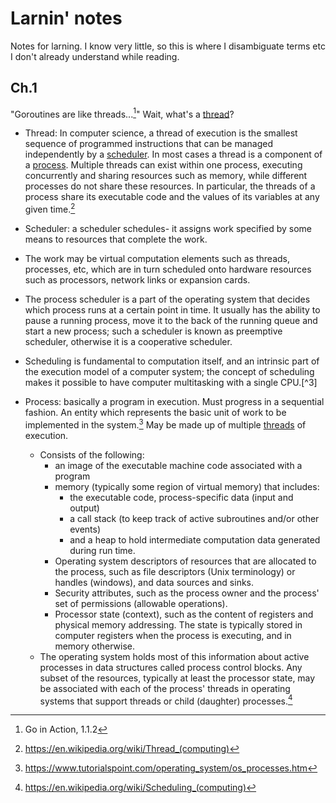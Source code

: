 # Larnin' notes

Notes for larning. I know very little, so this is where I disambiguate terms etc I don't already understand while reading.

## Ch.1

"Goroutines are like threads...[^1]" Wait, what's a [thread](#thread)?

- <a name="thread"></a> Thread: In computer science, a thread of execution is the smallest sequence of programmed instructions that can be managed independently by a [scheduler](#scheduler). In most cases a thread is a component of a [process](#process). Multiple threads can exist within one process, executing concurrently and sharing resources such as memory, while different processes do not share these resources. In particular, the threads of a process share its executable code and the values of its variables at any given time.[^2]

- <a name="scheduler"></a> Scheduler: a scheduler schedules- it assigns work specified by some means to resources that complete the work. 
- The work may be virtual computation elements such as threads, processes, etc, which are in turn scheduled onto hardware resources such as processors, network links or expansion cards.
- The process scheduler is a part of the operating system that decides which process runs at a certain point in time. It usually has the ability to pause a running process, move it to the back of the running queue and start a new process; such a scheduler is known as preemptive scheduler, otherwise it is a cooperative scheduler.
- Scheduling is fundamental to computation itself, and an intrinsic part of the execution model of a computer system; the concept of scheduling makes it possible to have computer multitasking with a single CPU.[^3]


- <a name="process"></a> Process: basically a program in execution. Must progress in a sequential fashion. An entity which represents the basic unit of work to be implemented in the system.[^4] May be made up of multiple [threads](#thread) of execution. 
  - Consists of the following:
	- an image of the executable machine code associated with a program
	- memory (typically some region of virtual memory) that includes:
      - the executable code, process-specific data (input and output)
	  - a call stack (to keep track of active subroutines and/or other events)
	  - and a heap to hold intermediate computation data generated during run time.
    - Operating system descriptors of resources that are allocated to the process, such as file descriptors (Unix terminology) or handles (windows), and data sources and sinks.
    - Security attributes, such as the process owner and the process' set of permissions (allowable operations).
    - Processor state (context), such as the content of registers and physical memory addressing. The state is typically stored in computer registers when the process is executing, and in memory otherwise.
  - The operating system holds most of this information about active processes in data structures called process control blocks. Any subset of the resources, typically at least the processor state, may be associated with each of the process' threads in operating systems that support threads or child (daughter) processes.[^5]

[^1]: Go in Action, 1.1.2

[^2]: <https://en.wikipedia.org/wiki/Thread_(computing)>

[^5]: <https://en.wikipedia.org/wiki/Scheduling_(computing)>

[^4]: <https://www.tutorialspoint.com/operating_system/os_processes.htm>

[^5]: <https://en.wikipedia.org/wiki/Process_(computing)#Representation>
